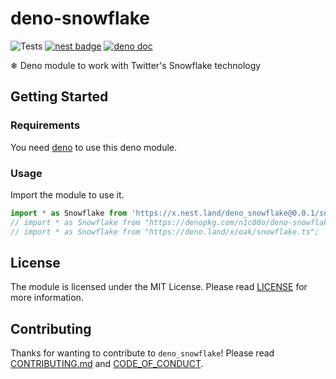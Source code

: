 # deno-snowflake

![Tests](https://github.com/n1c00o/deno-snowflake/workflows/testing/badge.svg?branch=main) [![nest badge](https://nest.land/badge.svg)](https://nest.land/package/deno_snowflake) [![deno doc](https://doc.deno.land/badge.svg)](https://doc.deno.land/https/deno.land/x/deno_snowflake/snowflake.ts)

❄ Deno module to work with Twitter's Snowflake technology

## Getting Started

### Requirements

You need [deno](https://deno.land/) to use this deno module.

### Usage

Import the module to use it.

```ts
import * as Snowflake from 'https://x.nest.land/deno_snowflake@0.0.1/snowflake.ts';
// import * as Snowflake from "https://denopkg.com/n1c00o/deno-snowflake/snowflake.ts";
// import * as Snowflake from "https://deno.land/x/oak/snowflake.ts";
```

## License

The module is licensed under the MIT License. Please read [LICENSE](LICENSE) for more information.

## Contributing

Thanks for wanting to contribute to `deno_snowflake`! Please read [CONTRIBUTING.md](CONTRIBUTING.md) and [CODE_OF_CONDUCT](CODE_OF_CONDUCT.md).
